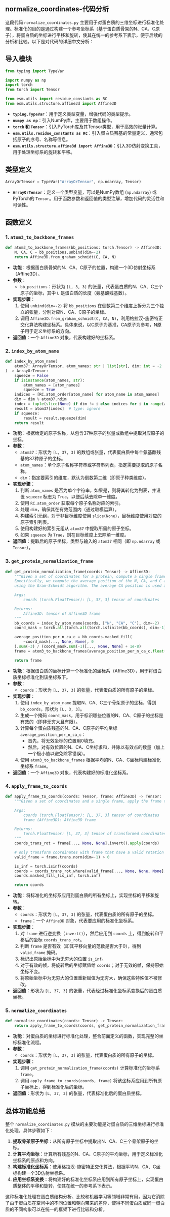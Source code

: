 ## normalize_coordinates-代码分析
这段代码 `normalize_coordinates.py` 主要用于对蛋白质的三维坐标进行标准化处理。标准化的目的是通过构建一个参考坐标系（基于蛋白质骨架的N、CA、C原子），将蛋白质的坐标进行平移和旋转，使其在统一的参考系下表示，便于后续的分析和比较。以下是对代码的详细中文分析：

## 导入模块

```python
from typing import TypeVar

import numpy as np
import torch
from torch import Tensor

from esm.utils import residue_constants as RC
from esm.utils.structure.affine3d import Affine3D
```

- **`typing.TypeVar`**：用于定义类型变量，增强代码的类型提示。
- **`numpy as np`**：引入NumPy库，主要用于数组操作。
- **`torch` 和 `Tensor`**：引入PyTorch库及其Tensor类型，用于高效的张量计算。
- **`esm.utils.residue_constants as RC`**：引入蛋白质残基的常量定义，通常包括原子的序号、名称等信息。
- **`esm.utils.structure.affine3d import Affine3D`**：引入3D仿射变换工具，用于处理坐标系的旋转和平移。

## 类型定义

```python
ArrayOrTensor = TypeVar("ArrayOrTensor", np.ndarray, Tensor)
```

- **`ArrayOrTensor`**：定义一个类型变量，可以是NumPy数组 (`np.ndarray`) 或 PyTorch的 `Tensor`。用于函数参数和返回值的类型注解，增加代码的灵活性和可读性。

## 函数定义

### 1. `atom3_to_backbone_frames`

```python
def atom3_to_backbone_frames(bb_positions: torch.Tensor) -> Affine3D:
    N, CA, C = bb_positions.unbind(dim=-2)
    return Affine3D.from_graham_schmidt(C, CA, N)
```

- **功能**：根据蛋白质骨架的N、CA、C原子的位置，构建一个3D仿射坐标系（Affine3D）。
- **参数**：
  - `bb_positions`：形状为 `[L, 3, 3]` 的张量，代表蛋白质的N、CA、C三个原子的坐标，其中 `L` 是蛋白质的长度（氨基酸残基数）。
- **实现步骤**：
  1. 使用 `unbind(dim=-2)` 将 `bb_positions` 在倒数第二个维度上拆分为三个独立的张量，分别对应N、CA、C原子的坐标。
  2. 调用 `Affine3D.from_graham_schmidt(C, CA, N)`，利用格拉汉-施密特正交化算法构建坐标系。具体来说，以C原子为基准，CA原子为参考，N原子用于定义坐标系的方向。
- **返回值**：一个 `Affine3D` 对象，代表构建好的坐标系。

### 2. `index_by_atom_name`

```python
def index_by_atom_name(
    atom37: ArrayOrTensor, atom_names: str | list[str], dim: int = -2
) -> ArrayOrTensor:
    squeeze = False
    if isinstance(atom_names, str):
        atom_names = [atom_names]
        squeeze = True
    indices = [RC.atom_order[atom_name] for atom_name in atom_names]
    dim = dim % atom37.ndim
    index = tuple(slice(None) if dim != i else indices for i in range(atom37.ndim))
    result = atom37[index]  # type: ignore
    if squeeze:
        result = result.squeeze(dim)
    return result
```

- **功能**：根据给定的原子名称，从包含37种原子的张量或数组中提取对应原子的坐标。
- **参数**：
  - `atom37`：形状为 `[L, 37, 3]` 的数组或张量，代表蛋白质中每个氨基酸残基的37种原子的坐标。
  - `atom_names`：单个原子名称字符串或字符串列表，指定需要提取的原子名称。
  - `dim`：指定要索引的维度，默认为倒数第二维（即原子种类维度）。
- **实现步骤**：
  1. 判断 `atom_names` 是否为单个字符串，如果是，则将其转化为列表，并设置 `squeeze` 标志为 `True`，以便后续去除单一维度。
  2. 使用 `RC.atom_order` 获取每个原子名称对应的索引。
  3. 处理 `dim`，确保其在有效范围内（通过取模运算）。
  4. 构建索引元组，对于非目标维度使用 `slice(None)`，目标维度使用对应的原子索引列表。
  5. 使用构建好的索引元组从 `atom37` 中提取所需的原子坐标。
  6. 如果 `squeeze` 为 `True`，则在目标维度上去除单一维度。
- **返回值**：提取后的原子坐标，类型与输入的 `atom37` 相同（即 `np.ndarray` 或 `Tensor`）。

### 3. `get_protein_normalization_frame`

```python
def get_protein_normalization_frame(coords: Tensor) -> Affine3D:
    """Given a set of coordinates for a protein, compute a single frame that can be used to normalize the coordinates.
    Specifically, we compute the average position of the N, CA, and C atoms use those 3 points to construct a frame
    using the Gram-Schmidt algorithm. The average CA position is used as the origin of the frame.

    Args:
        coords (torch.FloatTensor): [L, 37, 3] tensor of coordinates

    Returns:
        Affine3D: tensor of Affine3D frame
    """
    bb_coords = index_by_atom_name(coords, ["N", "CA", "C"], dim=-2)
    coord_mask = torch.all(torch.all(torch.isfinite(bb_coords), dim=-1), dim=-1)

    average_position_per_n_ca_c = bb_coords.masked_fill(
        ~coord_mask[..., None, None], 0
    ).sum(-3) / (coord_mask.sum(-1)[..., None, None] + 1e-8)
    frame = atom3_to_backbone_frames(average_position_per_n_ca_c.float())

    return frame
```

- **功能**：根据蛋白质的坐标计算一个标准化的坐标系（Affine3D），用于将蛋白质坐标标准化到该坐标系下。
- **参数**：
  - `coords`：形状为 `[L, 37, 3]` 的张量，代表蛋白质的所有原子的坐标。
- **实现步骤**：
  1. 使用 `index_by_atom_name` 提取N、CA、C三个骨架原子的坐标，得到 `bb_coords`，形状为 `[L, 3, 3]`。
  2. 生成一个掩码 `coord_mask`，用于标识哪些位置的N、CA、C原子的坐标是有效的（即非无穷大且有限）。
  3. 计算每个蛋白质残基的N、CA、C原子的平均坐标 `average_position_per_n_ca_c`：
     - 首先，将无效坐标的位置用0填充。
     - 然后，对有效位置的N、CA、C坐标求和，并除以有效点的数量（加上一个极小值以避免除零错误）。
  4. 使用 `atom3_to_backbone_frames` 根据平均的N、CA、C坐标构建标准化坐标系 `frame`。
- **返回值**：一个 `Affine3D` 对象，代表构建好的标准化坐标系。

### 4. `apply_frame_to_coords`

```python
def apply_frame_to_coords(coords: Tensor, frame: Affine3D) -> Tensor:
    """Given a set of coordinates and a single frame, apply the frame to the coordinates.

    Args:
        coords (torch.FloatTensor): [L, 37, 3] tensor of coordinates
        frame (Affine3D): Affine3D frame

    Returns:
        torch.FloatTensor: [L, 37, 3] tensor of transformed coordinates
    """
    coords_trans_rot = frame[..., None, None].invert().apply(coords)

    # only transform coordinates with frame that have a valid rotation
    valid_frame = frame.trans.norm(dim=-1) > 0

    is_inf = torch.isinf(coords)
    coords = coords_trans_rot.where(valid_frame[..., None, None, None], coords)
    coords.masked_fill_(is_inf, torch.inf)

    return coords
```

- **功能**：将标准化的坐标系应用到蛋白质的所有坐标上，实现坐标的平移和旋转。
- **参数**：
  - `coords`：形状为 `[L, 37, 3]` 的张量，代表蛋白质的所有原子的坐标。
  - `frame`：一个 `Affine3D` 对象，代表要应用的标准化坐标系。
- **实现步骤**：
  1. 对 `frame` 进行逆变换（`invert()`），然后应用到 `coords` 上，得到旋转和平移后的坐标 `coords_trans_rot`。
  2. 判断 `frame` 是否有效（即其平移向量的范数是否大于0），得到 `valid_frame` 掩码。
  3. 标记出原始坐标中为无穷大的位置 `is_inf`。
  4. 对于有效的帧，将旋转后的坐标赋值给 `coords`；对于无效的帧，保持原始坐标不变。
  5. 将原始坐标中为无穷大的位置重新赋值为无穷大，确保这些特殊值不被修改。
- **返回值**：形状为 `[L, 37, 3]` 的张量，代表经过标准化坐标系变换后的蛋白质坐标。

### 5. `normalize_coordinates`

```python
def normalize_coordinates(coords: Tensor) -> Tensor:
    return apply_frame_to_coords(coords, get_protein_normalization_frame(coords))
```

- **功能**：对蛋白质的坐标进行标准化处理，整合前面定义的函数，实现完整的坐标标准化流程。
- **参数**：
  - `coords`：形状为 `[L, 37, 3]` 的张量，代表蛋白质的所有原子的坐标。
- **实现步骤**：
  1. 调用 `get_protein_normalization_frame(coords)` 计算标准化的坐标系 `frame`。
  2. 调用 `apply_frame_to_coords(coords, frame)` 将该坐标系应用到所有原子坐标上，得到标准化后的坐标。
- **返回值**：形状为 `[L, 37, 3]` 的张量，代表标准化后的蛋白质坐标。

## 总体功能总结

整个 `normalize_coordinates.py` 模块的主要功能是对蛋白质的三维坐标进行标准化处理。具体步骤如下：

1. **提取骨架原子坐标**：从所有原子坐标中提取出N、CA、C三个骨架原子的坐标。
2. **计算平均坐标**：计算所有残基的N、CA、C原子的平均坐标，用于定义标准化坐标系的原点和方向。
3. **构建标准化坐标系**：使用格拉汉-施密特正交化算法，根据平均N、CA、C坐标构建一个3D仿射坐标系。
4. **应用坐标系变换**：将构建好的标准化坐标系应用到所有原子坐标上，实现蛋白质整体的平移和旋转，使其在统一的参考系下表示。

这种标准化处理在蛋白质结构分析、比较和机器学习等领域非常有用，因为它消除了由于蛋白质在空间中的不同位置和朝向带来的差异，使得不同蛋白质或同一蛋白质的不同构象可以在统一的框架下进行比较和分析。

